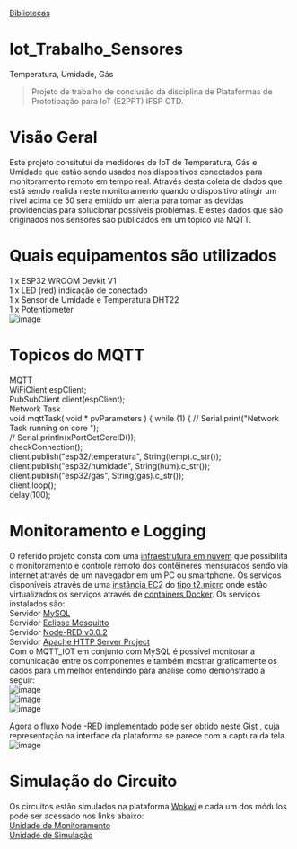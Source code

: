 [Bibliotecas](https://wokwi.com/projects/410688670007925761)<br>
# Iot_Trabalho_Sensores
Temperatura, Umidade, Gás
>Projeto de trabalho de conclusão da disciplina de Plataformas de Prototipação para IoT (E2PPT) IFSP CTD.
# Visão Geral
Este projeto consitutui de medidores de IoT de Temperatura, Gás e Umidade que estão sendo usados nos dispositivos conectados para monitoramento remoto em tempo real. Através desta coleta de dados que está sendo realida neste monitoramento quando o dispositivo atingir um nivel acima de 50 sera emitido um alerta para tomar as devidas providencias para solucionar possíveis problemas. E estes dados que são originados nos sensores são publicados em um tópico via MQTT. 
# Quais equipamentos são utilizados
1 x ESP32 WROOM Devkit V1 <br>
1 x LED (red) indicação de conectado <br>
1 x Sensor de Umidade e Temperatura DHT22 <br>
1 x Potentiometer <br>
![image](https://github.com/user-attachments/assets/a0c0f7a6-b3bf-407c-b9fe-e42fbd92d29e) <br>
# Topicos do MQTT
MQTT<br>
WiFiClient espClient;<br>
PubSubClient client(espClient);<br>
Network Task<br>
void mqttTask( void * pvParameters ) {
  while (1) {
    // Serial.print("Network Task running on core ");<br>
    // Serial.println(xPortGetCoreID());<br>
    checkConnection();<br>
    client.publish("esp32/temperatura", String(temp).c_str());<br>
    client.publish("esp32/humidade", String(hum).c_str());<br>
    client.publish("esp32/gas", String(gas).c_str());<br>
    client.loop();<br>
    delay(100);<br>
 # Monitoramento e Logging
 O referido projeto consta com uma [infraestrutura em nuvem](https://www.redhat.com/pt-br/topics/cloud-computing/what-is-cloud-infrastructure) que possibilita o monitoramento e controle remoto dos contêineres mensurados sendo via internet através de um navegador em um PC ou smartphone. Os serviços disponíveis através de uma [instância EC2](https://aws.amazon.com/pt/ec2/) do [tipo t2.micro](https://aws.amazon.com/pt/ec2/instance-types/t2/) onde estão virtualizados os serviços através de [containers Docker](https://docs.docker.com/). Os serviços instalados são:<br>
 Servidor [MySQL](https://www.mysql.com/) <br>
 Servidor [Eclipse Mosquitto](https://mosquitto.org/download/)<br>
 Servidor [Node-RED v3.0.2](https://hub.docker.com/r/nodered/node-red/) <br>
 Servidor [Apache HTTP Server Project](https://httpd.apache.org/download.cgi)<br>
Com o MQTT_IOT em conjunto com MySQL é possível monitorar a comunicação entre os componentes e também mostrar graficamente os dados para um melhor entendindo para analise como demonstrado a seguir: <br>
![image](https://github.com/user-attachments/assets/e8f36a88-968a-42e2-90fe-d330dd658485)<br>
![image](https://github.com/user-attachments/assets/9812d1d7-b37d-4449-9ef0-c4f3fafc4aad)<br>
![image](https://github.com/user-attachments/assets/4e37f229-25a7-46a8-aef0-b0d5657f4e6c)<br>

Agora o fluxo Node -RED implementado pode ser obtido neste [Gist](http://54.172.232.108:1880/#flow/80794394386acbb8) , cuja representação na interface da plataforma se parece com a captura da tela 
![image](https://github.com/user-attachments/assets/2cfacd97-7d88-4d85-bf6d-d1bd1b648b34)
# Simulação do Circuito
Os circuitos estão simulados na plataforma [Wokwi](https://wokwi.com/) e cada um dos módulos pode ser acessado nos links abaixo:<br>
[Unidade de Monitoramento](http://54.172.232.108:1880/ui/) <br>
[Unidade de Simulação](https://wokwi.com/projects/410688670007925761)<br>



    











